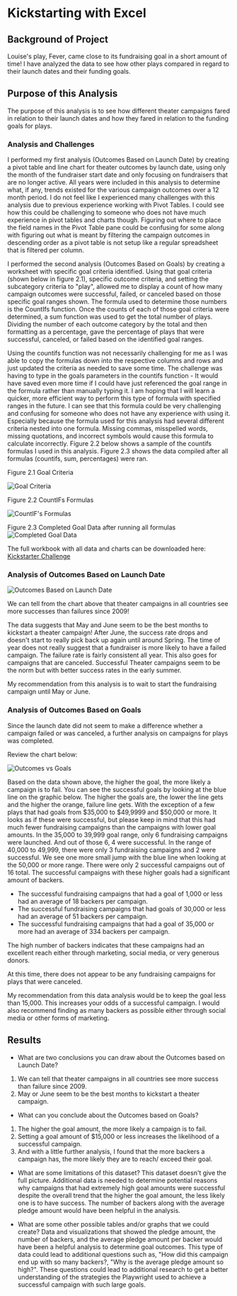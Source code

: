 # Kickstarting with Excel

## Background of Project
Louise's play, Fever, came close to its fundraising goal in a short amount of time! I have analyzed the data to see how other plays compared in regard to their launch dates and their funding goals.

##  Purpose of this Analysis
The purpose of this analysis is to see how different theater campaigns fared in relation to their launch dates and how they fared in relation to the funding goals for plays.

### Analysis and Challenges

I performed my first analysis (Outcomes Based on Launch Date) by creating a pivot table and line chart for theater outcomes by launch date, using only the month of the fundraiser start date and only focusing on fundraisers that are no longer active. All years were included in this analysis to determine what, if any, trends existed for the various campaign outcomes over a 12 month period. I do not feel like I experienced many challenges with this analysis due to previous experience working with Pivot Tables. I could see how this could be challenging to someone who does not have much experience in pivot tables and charts though. Figuring out where to place the field names in the Pivot Table pane could be confusing for some along with figuring out what is meant by filtering the campaign outcomes in descending order as a pivot table is not setup like a regular spreadsheet that is filtered per column. 

I performed the second analysis (Outcomes Based on Goals) by creating a worksheet with specific goal criteria identified. Using that goal criteria (shown below in figure 2.1), specific outcome criteria, and setting the subcategory criteria to "play", allowed me to display a count of how many campaign outcomes were successful, failed, or canceled based on those specific goal ranges shown. The formula used to determine those numbers is the CountIfs function. Once the counts of each of those goal criteria were determined, a sum function was used to get the total number of plays. Dividing the number of each outcome category by the total and then formatting as a percentage, gave the percentage of plays that were successful, canceled, or failed based on the identified goal ranges. 

Using the countifs function was not necessarily challenging for me as I was able to copy the formulas down into the respective columns and rows and just updated the criteria as needed to save some time. The challenge was having to type in the goals parameters in the countifs function - It would have saved even more time if I could have just referenced the goal range in the formula rather than manually typing it. I am hoping that I will learn a quicker, more efficient way to perform this type of formula with specified ranges in the future. I can see that this formula could be very challenging and confusing for someone who does not have any experience with using it. Especially because the formula used for this analysis had several different criteria nested into one formula. Missing commas, misspelled words, missing quotations, and incorrect symbols would cause this formula to calculate incorrectly. Figure 2.2 below shows a sample of the countifs formulas I used in this analysis. Figure 2.3 shows the data compiled after all formulas (countifs, sum, percentages) were ran.

Figure 2.1 Goal Criteria

![Goal Criteria](Goal-criteria.png)

Figure 2.2 CountIFs Formulas

![CountIF's Formulas](countifs_formulas.png)

Figure 2.3 Completed Goal Data after running all formulas
![Completed Goal Data](Goal_DataCounts.png)

The full workbook with all data and charts can be downloaded here:
[Kickstarter Challenge](https://github.com/Kcav18/kickstarter-analysis/blob/Module-1-Challenge/Kickstarter_Challenge.xlsx) 

### Analysis of Outcomes Based on Launch Date

![Outcomes Based on Launch Date](Theater_Outcomes_vs_Launch.png)

We can tell from the chart above that theater campaigns in all countries see more successes than failures since 2009!

The data suggests that May and June seem to be the best months to kickstart a theater campaign! After June, the success rate drops and doesn't start to really pick back up again until around Spring. The time of year does not really suggest that a fundraiser is more likely to have a failed campaign. The failure rate is fairly consistent all year. This also goes for campaigns that are canceled. Successful Theater campaigns seem to be the norm but with better success rates in the early summer.

My recommendation from this analysis is to wait to start the fundraising campaign until May or June.

### Analysis of Outcomes Based on Goals

Since the launch date did not seem to make a difference whether a campaign failed or was canceled, a further analysis on campaigns for plays was completed.

Review the chart below:

![Outcomes vs Goals](Outcomes_vs_Goals.png)

Based on the data shown above, the higher the goal, the more likely a campaign is to fail. You can see the successful goals by looking at the blue line on the graphic below. The higher the goals are, the lower the line gets and the higher the orange, failure line gets. With the exception of a few plays that had goals from $35,000 to $49,9999 and $50,000 or more. It looks as if these were successful, but please keep in mind that this had much fewer fundraising campaigns than the campaigns with lower goal amounts. In the 35,000 to 39,999 goal range, only 6 fundraising campaigns were launched. And out of those 6, 4 were successful. In the range of 40,000 to 49,999, there were only 3 fundraising campaigns and 2 were successful. We see one more small jump with the blue line when looking at the 50,000 or more range. There were only 2 successful campaigns out of 16 total. The successful campaigns with these higher goals had a significant amount of backers. 

- The successful fundraising campaigns that had a goal of 1,000 or less had an average of 18 backers per campaign. 
- The successful fundraising campaigns that had goals of 30,000 or less had an average of 51 backers per campaign. 
- The successful fundraising campaigns that had a goal of 35,000 or more had an average of 334 backers per campaign.
 
The high number of backers indicates that these campaigns had an excellent reach either through marketing, social media, or very generous donors.

At this time, there does not appear to be any fundraising campaigns for plays that were canceled. 

My recommendation from this data analysis would be to keep the goal less than 15,000. This increases your odds of a successful campaign. I would also recommend 
finding as many backers as possible either through social media or other forms of marketing.


## Results

- What are two conclusions you can draw about the Outcomes based on Launch Date?
1. We can tell that theater campaigns in all countries see more success than failure since 2009.
2. May or June seem to be the best months to kickstart a theater campaign.

- What can you conclude about the Outcomes based on Goals?
1. The higher the goal amount, the more likely a campaign is to fail. 
2. Setting a goal amount of $15,000 or less increases the likelihood of a successful campaign.
3. And with a little further analysis, I found that the more backers a campaign has, the more likely they are to reach/ exceed their goal.

- What are some limitations of this dataset? This dataset doesn't give the full picture. Additional data is needed to determine potential reasons why campaigns that had extremely high goal amounts were successful despite the overall trend that the higher the goal amount, the less likely one is to have success. The number of backers along with the average pledge amount would have been helpful in the analysis.

- What are some other possible tables and/or graphs that we could create? 
Data and visualizations that showed the pledge amount, the number of backers, and the average pledge amount per backer would have been a helpful analysis to determine goal outcomes. This type of data could lead to additional questions such as, "How did this campaign end up with so many backers?, "Why is the average pledge amount so high?". These questions could lead to additional research to get a better understanding of the strategies the Playwright used to achieve a successful campaign with such large goals.
